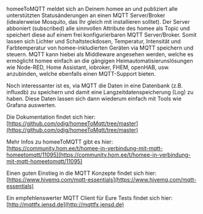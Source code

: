 homeeToMQTT meldet sich an Deinem homee an und publiziert alle unterstützten Statusänderungen an einen MQTT Server/Broker (idealerweise Mosquito, das Ihr gleich mit installieren solltet). Der Server abboniert (subscribed) alle sinnvollen Attribute des homee als Topic und speichert diese auf einem frei konfigurierbaren MQTT Server/Broker. Somit lassen sich Lichter und Schaltsteckdosen, Temperatur, Intensität und Farbtemperatur von homee-inkludierten Geräten via MQTT speichern und steuern. MQTT kann hiebei als Middleware angesehen werden, welche es ermöglicht homee einfach an die gängigen Heimautomatisierunslösungen wie Node-RED, Home Assistant, iobroker, FHEM, openHAB, usw. anzubinden, welche ebenfalls einen MQTT-Support bieten.

Noch interessanter ist es, via MQTT die Daten in eine Datenbank (z.B. influxdb) zu speichern und damit eine Langzeitdatenspeicherung (Log) zu haben. Diese Daten lassen sich dann wiederum einfach mit Tools wie Grafana auswerten.

Die Dokumentation findet sich hier: [https://github.com/odig/homeeToMqtt/tree/master](https://github.com/odig/homeeToMqtt/tree/master)

Mehr Infos zu homeeToMQTT gibt es hier: [https://community.hom.ee/t/homee-in-verbindung-mit-mqtt-homeetomqtt/11095](https://community.hom.ee/t/homee-in-verbindung-mit-mqtt-homeetomqtt/11095)

Einen guten Einstieg in die MQTT Konzepte findet sich hier: [https://www.hivemq.com/mqtt-essentials](https://www.hivemq.com/mqtt-essentials)

Ein empfehlenswerter MQTT Client für Eure Tests findet sich hier: [http://mqttfx.jensd.de](http://mqttfx.jensd.de)